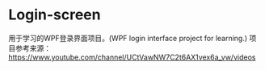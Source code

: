 # Login-screen
用于学习的WPF登录界面项目。(WPF login interface project for learning.)
项目参考来源：https://www.youtube.com/channel/UCtVawNW7C2t6AX1vex6a_vw/videos
